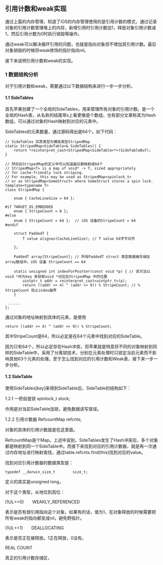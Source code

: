 ## 引用计数和weak实现

通过上篇的内存管理，知道了iOS的内存管理使用的是引用计数的模式，通过记录对象的引用计数管理堆上的内存，新增引用时引用计数加1，释放对象引用计数减1，然后引用计数为0时执行销毁等操作。

通过weak可以解决循环引用的问题，也就是指向对象但不增加其引用计数。最后对象销毁的时候将weak修饰的指针指向nil。

接下来说明引用计数和weak的实现。

### 1 数据结构分析

对于引用计数和weak，需要通过以下数据结构来进行一步一步分析。

#### 1.1 SideTables

首先苹果创建了一个全局的SideTables，用来管理所有对象的引用计数。是一个全局的Hash表，从名称的结尾带s上看更像是个数组，也有部分文章称其为Hash数组，可以通过对象的Hash映射到对应的元素中。

SideTables的元素数量，通过源码得出是64个。如下代码：

```
// SideTables 实质类型为模版类型StripedMap
static StripedMap<SideTable>& SideTables() {
    return *reinterpret_cast<StripedMap<SideTable>*>(SideTableBuf);
}

// 然后在StripedMap的定义中可以知道最后都映射成64个
// StripedMap<T> is a map of void* -> T, sized appropriately 
// for cache-friendly lock striping. 
// For example, this may be used as StripedMap<spinlock_t>
// or as StripedMap<SomeStruct> where SomeStruct stores a spin lock.
template<typename T>
class StripedMap {

    enum { CacheLineSize = 64 };

#if TARGET_OS_EMBEDDED
    enum { StripeCount = 8 };
#else
    enum { StripeCount = 64 };  // iOS 设备的StripeCount = 64
#endif

    struct PaddedT {
        T value alignas(CacheLineSize); // T value 64字节对齐
        
    };

    PaddedT array[StripeCount]; // 所有PaddedT struct 类型数据被存储在array数组中。iOS 设备 StripeCount == 64

    static unsigned int indexForPointer(const void *p) { // 该方法以void *作为key 来获取void *对应在StripedMap 中的位置
        uintptr_t addr = reinterpret_cast<uintptr_t>(p);
        return ((addr >> 4) ^ (addr >> 9)) % StripeCount; // % StripeCount 防止index越界
    }

 ......
};

```

通过对象的地址映射到具体的元素，是使用

```
return ((addr >> 4) ^ (addr >> 9)) % StripeCount;
```

其中StripeCount是64，所以必定是在64个元素中找到对应的SideTable。

因为只有64个，所以必定存在Hash冲突，但苹果就是特意将不同的对象映射到同样的SideTable中，采用了分离锁技术，分别在元素处理时只锁定当前元素而不影响其他63个元素的处理。至于怎么找到对应的引用计数和Weak表，接下来一步一步分析。



#### 1.2 SideTable

使用SideTables[key]来得到SideTable后，SideTable的结构如下：

1.2.1 一把自旋锁 spinlock_t slock;

作用是对当前SideTable加锁，避免数据读写错误。

1.2.2 引用计数器 RefcountMap refcnts;

对象的具体的引用计数就是在这里面。

RefcountMap是个Map。上述中说到，SideTables发生了Hash冲突后，多个对象都是映射到同一个SideTable中。而接下来找到对应的引用计数器，就是再一次通过内存地址进行映射查找，通过table.refcnts.find(this)找到对应的value。

找到对应引用计数器的数据类型是：

```
typedef __darwin_size_t        size_t;
```

定义的其实是unsigned long，

对于这个类型，从地位到高位：

(1UL<<0)    WEAKLY_REFERENCED

表示是否有弱引用指向这个对象，如果有的话，值为1，在对象释放的时候需要把所有weak的指向都变成nil，避免野指针。

(1UL<<1)    DEALLOCATING

表示是否正在被释放。1正在释放，0没有。

REAL COUNT

真正的引用计数存储区，